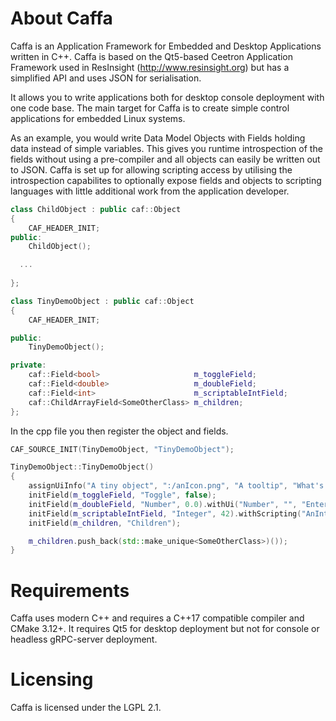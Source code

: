# About Caffa
Caffa is an Application Framework for Embedded and Desktop Applications written in C++. Caffa is based on the Qt5-based Ceetron Application Framework used in ResInsight (http://www.resinsight.org) but has a simplified API and uses JSON for serialisation.

It allows you to write applications both for desktop console deployment with one code base. The main target for Caffa is to create simple control applications for embedded Linux systems.

As an example, you would write Data Model Objects with Fields holding data instead of simple variables. This gives you runtime introspection of the fields without using a pre-compiler and all objects can easily be written out to JSON. Caffa is set up for allowing scripting access by utilising the introspection capabilites to optionally expose fields and objects to scripting languages with little additional work from the application developer.

```C++
class ChildObject : public caf::Object
{
    CAF_HEADER_INIT;
public:
    ChildObject();

  ...
  
};

class TinyDemoObject : public caf::Object
{
    CAF_HEADER_INIT;

public:
    TinyDemoObject();

private:
    caf::Field<bool>                     m_toggleField;
    caf::Field<double>                   m_doubleField;
    caf::Field<int>                      m_scriptableIntField;
    caf::ChildArrayField<SomeOtherClass> m_children;
};
```

In the cpp file you then register the object and fields.
```C++
CAF_SOURCE_INIT(TinyDemoObject, "TinyDemoObject");

TinyDemoObject::TinyDemoObject()
{
    assignUiInfo("A tiny object", ":/anIcon.png", "A tooltip", "What's this?"); // Optional Ui data
    initField(m_toggleField, "Toggle", false);
    initField(m_doubleField, "Number", 0.0).withUi("Number", "", "Enter a number here", "Double precision number");
    initField(m_scriptableIntField, "Integer", 42).withScripting("AnInteger");
    initField(m_children, "Children");

    m_children.push_back(std::make_unique<SomeOtherClass>)());
}
```
# Requirements
Caffa uses modern C++ and requires a C++17 compatible compiler and CMake 3.12+. It requires Qt5 for desktop deployment but not for console or headless gRPC-server deployment.

# Licensing
Caffa is licensed under the LGPL 2.1. 
